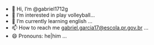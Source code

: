 - 👋 Hi, I’m @gabriel1712g
- 👀 I’m interested in play volleyball...
- 🌱 I’m currently learning english ...
- 📫 How to reach me gabriel.garcia17@escola.pr.gov.br ...
- 😄 Pronouns: he|him ...
<!---
gabriel1712g/gabriel1712g is a ✨ special ✨ repository because its `README.md` (this file) appears on your GitHub profile.
You can click the Preview link to take a look at your changes.
--->
